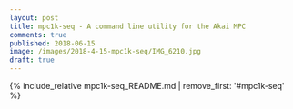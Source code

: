 ```yaml
---
layout: post
title: mpc1k-seq - A command line utility for the Akai MPC
comments: true
published: 2018-06-15
image: /images/2018-4-15-mpc1k-seq/IMG_6210.jpg
draft: true
---
```


{% include_relative mpc1k-seq_README.md | remove_first: '#mpc1k-seq' %}
